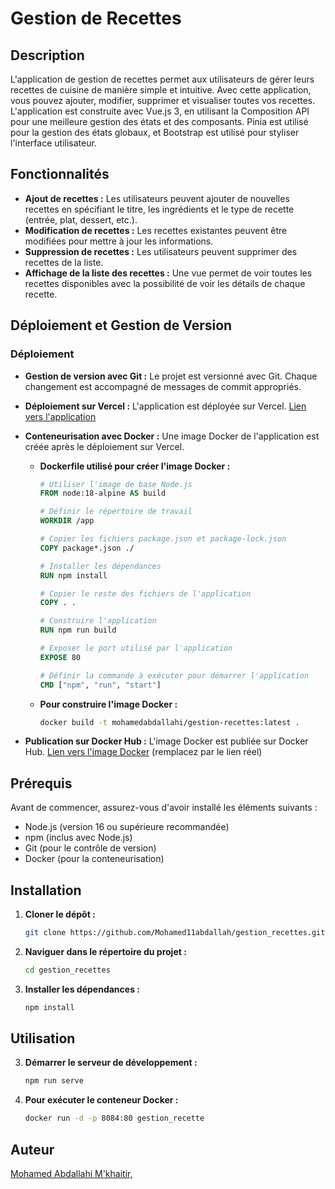 # Gestion de Recettes

## Description

L'application de gestion de recettes permet aux utilisateurs de gérer leurs recettes de cuisine de manière simple et intuitive. Avec cette application, vous pouvez ajouter, modifier, supprimer et visualiser toutes vos recettes. L'application est construite avec Vue.js 3, en utilisant la Composition API pour une meilleure gestion des états et des composants. Pinia est utilisé pour la gestion des états globaux, et Bootstrap est utilisé pour styliser l'interface utilisateur.

## Fonctionnalités

- **Ajout de recettes :** Les utilisateurs peuvent ajouter de nouvelles recettes en spécifiant le titre, les ingrédients et le type de recette (entrée, plat, dessert, etc.).
- **Modification de recettes :** Les recettes existantes peuvent être modifiées pour mettre à jour les informations.
- **Suppression de recettes :** Les utilisateurs peuvent supprimer des recettes de la liste.
- **Affichage de la liste des recettes :** Une vue permet de voir toutes les recettes disponibles avec la possibilité de voir les détails de chaque recette.

## Déploiement et Gestion de Version

### Déploiement

- **Gestion de version avec Git :** Le projet est versionné avec Git. Chaque changement est accompagné de messages de commit appropriés.
  
- **Déploiement sur Vercel :** L'application est déployée sur Vercel. [Lien vers l'application](https://gestion-recettes-zeta.vercel.app/)

- **Conteneurisation avec Docker :** Une image Docker de l'application est créée après le déploiement sur Vercel.

  - **Dockerfile utilisé pour créer l'image Docker :**

    ```dockerfile
    # Utiliser l'image de base Node.js
    FROM node:18-alpine AS build

    # Définir le répertoire de travail
    WORKDIR /app

    # Copier les fichiers package.json et package-lock.json
    COPY package*.json ./

    # Installer les dépendances
    RUN npm install

    # Copier le reste des fichiers de l'application
    COPY . .

    # Construire l'application
    RUN npm run build

    # Exposer le port utilisé par l'application
    EXPOSE 80

    # Définir la commande à exécuter pour démarrer l'application
    CMD ["npm", "run", "start"]
    ```

  - **Pour construire l'image Docker :**

    ```bash
    docker build -t mohamedabdallahi/gestion-recettes:latest .
    ```

- **Publication sur Docker Hub :** L'image Docker est publiée sur Docker Hub. [Lien vers l'image Docker](https://hub.docker.com/layers/mohamedabdallahi/gestion_recettes/latest/images/sha256:f7eb13bf6a68c4600af0bcbe0b19b212e2b6280818fbf896bdb6ac1644368d11?uuid=68762D76-51E9-45A4-85B8-20EAE90C3F8C) (remplacez par le lien réel)


## Prérequis

Avant de commencer, assurez-vous d'avoir installé les éléments suivants :

- Node.js (version 16 ou supérieure recommandée)
- npm (inclus avec Node.js)
- Git (pour le contrôle de version)
- Docker (pour la conteneurisation)

## Installation

1. **Cloner le dépôt :**

   ```bash
   git clone https://github.com/Mohamed11abdallah/gestion_recettes.git

2. **Naviguer dans le répertoire du projet :**

    ```bash
   cd gestion_recettes

3. **Installer les dépendances :**

    ```bash
   npm install

## Utilisation

3. **Démarrer le serveur de développement :**

    ```bash
   npm run serve

3. **Pour exécuter le conteneur Docker :**

    ```bash
   docker run -d -p 8084:80 gestion_recette

## Auteur

[Mohamed Abdallahi M'khaitir, ](https://github.com/Mohamed11abdallah) 
